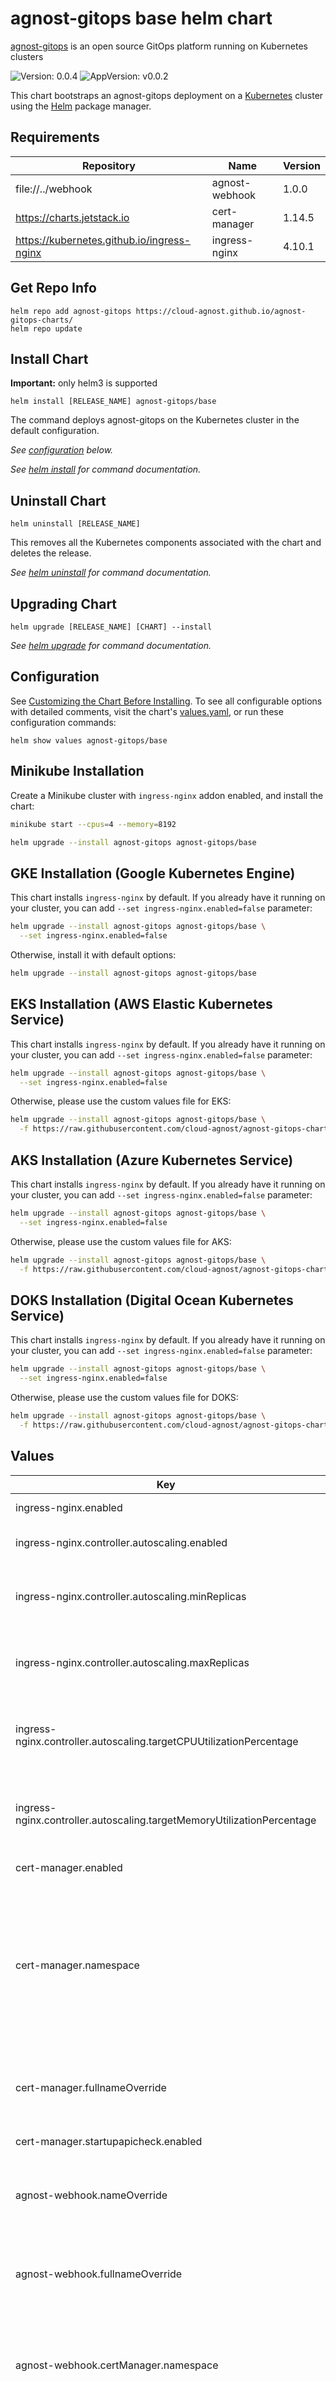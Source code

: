 # agnost-gitops base helm chart

[agnost-gitops](https://github.com/cloud-agnost/agnost-gitops) is an open source GitOps platform running on Kubernetes clusters

![Version: 0.0.4](https://img.shields.io/badge/Version-0.0.4-informational?style=flat-square) ![AppVersion: v0.0.2](https://img.shields.io/badge/AppVersion-v0.0.2-informational?style=flat-square)

This chart bootstraps an agnost-gitops deployment on a [Kubernetes](http://kubernetes.io) cluster using the [Helm](https://helm.sh) package manager.

## Requirements

| Repository | Name | Version |
|------------|------|---------|
| file://../webhook | agnost-webhook | 1.0.0 |
| https://charts.jetstack.io | cert-manager | 1.14.5 |
| https://kubernetes.github.io/ingress-nginx | ingress-nginx | 4.10.1 |

## Get Repo Info

```console
helm repo add agnost-gitops https://cloud-agnost.github.io/agnost-gitops-charts/
helm repo update
```

## Install Chart

**Important:** only helm3 is supported

```console
helm install [RELEASE_NAME] agnost-gitops/base
```

The command deploys agnost-gitops on the Kubernetes cluster in the default configuration.

_See [configuration](#configuration) below._

_See [helm install](https://helm.sh/docs/helm/helm_install/) for command documentation._

## Uninstall Chart

```console
helm uninstall [RELEASE_NAME]
```

This removes all the Kubernetes components associated with the chart and deletes the release.

_See [helm uninstall](https://helm.sh/docs/helm/helm_uninstall/) for command documentation._

## Upgrading Chart

```console
helm upgrade [RELEASE_NAME] [CHART] --install
```

_See [helm upgrade](https://helm.sh/docs/helm/helm_upgrade/) for command documentation._

## Configuration

See [Customizing the Chart Before Installing](https://helm.sh/docs/intro/using_helm/#customizing-the-chart-before-installing). To see all configurable options with detailed comments, visit the chart's [values.yaml](./values.yaml), or run these configuration commands:

```console
helm show values agnost-gitops/base
```

## Minikube Installation

Create a Minikube cluster with `ingress-nginx` addon enabled, and install the chart:

```bash
minikube start --cpus=4 --memory=8192

helm upgrade --install agnost-gitops agnost-gitops/base
```

## GKE Installation (Google Kubernetes Engine)

This chart installs `ingress-nginx` by default. If you already have it running on your cluster, you can add `--set ingress-nginx.enabled=false` parameter:

```bash
helm upgrade --install agnost-gitops agnost-gitops/base \
  --set ingress-nginx.enabled=false
```

Otherwise, install it with default options:

```bash
helm upgrade --install agnost-gitops agnost-gitops/base
```

## EKS Installation (AWS Elastic Kubernetes Service)

This chart installs `ingress-nginx` by default. If you already have it running on your cluster, you can add `--set ingress-nginx.enabled=false` parameter:

```bash
helm upgrade --install agnost-gitops agnost-gitops/base \
  --set ingress-nginx.enabled=false
```

Otherwise, please use the custom values file for EKS:

```bash
helm upgrade --install agnost-gitops agnost-gitops/base \
  -f https://raw.githubusercontent.com/cloud-agnost/agnost-gitops-charts/main/custom-values/eks-values.yaml
```

## AKS Installation (Azure Kubernetes Service)

This chart installs `ingress-nginx` by default. If you already have it running on your cluster, you can add `--set ingress-nginx.enabled=false` parameter:

```bash
helm upgrade --install agnost-gitops agnost-gitops/base \
  --set ingress-nginx.enabled=false
```

Otherwise, please use the custom values file for AKS:

```bash
helm upgrade --install agnost-gitops agnost-gitops/base \
  -f https://raw.githubusercontent.com/cloud-agnost/agnost-gitops-charts/main/custom-values/aks-values.yaml
```

## DOKS Installation (Digital Ocean Kubernetes Service)

This chart installs `ingress-nginx` by default. If you already have it running on your cluster, you can add `--set ingress-nginx.enabled=false` parameter:

```bash
helm upgrade --install agnost-gitops agnost-gitops/base \
  --set ingress-nginx.enabled=false
```

Otherwise, please use the custom values file for DOKS:

```bash
helm upgrade --install agnost-gitops agnost-gitops/base \
  -f https://raw.githubusercontent.com/cloud-agnost/agnost-gitops-charts/main/custom-values/doks-values.yaml
```

## Values

| Key | Type | Default | Description |
|-----|------|---------|-------------|
| ingress-nginx.enabled | bool | `true` | Install ingress-nginx |
| ingress-nginx.controller.autoscaling.enabled | bool | `true` | Enable/Disable autoscaling for ingress-nginx |
| ingress-nginx.controller.autoscaling.minReplicas | int | `1` | Minimum ingress-nginx replicas when autoscaling is enabled |
| ingress-nginx.controller.autoscaling.maxReplicas | int | `5` | Maximum ingress-nginx replicas when autoscaling is enabled |
| ingress-nginx.controller.autoscaling.targetCPUUtilizationPercentage | int | `80` | Target CPU Utilization for ingress-nginx replicas when autoscaling is enabled |
| ingress-nginx.controller.autoscaling.targetMemoryUtilizationPercentage | int | `80` | Target Memory Utilization for ingress-nginx replicas when autoscaling is enabled |
| cert-manager.enabled | bool | `true` | Install cert-manager |
| cert-manager.namespace | string | `"cert-manager"` | Namespace for cert-manager. Even if you do not install the cert-manager through Agnost helm chart, please make sure that the cert-manager is running in the same namespace |
| cert-manager.fullnameOverride | string | `"cert-manager"` | Do not allow cert-manager resource names to be prefixed with the release name |
| cert-manager.startupapicheck.enabled | bool | `false` | No need for pre checks |
| agnost-webhook.nameOverride | string | `""` | Please do not change nameOverride parameter value of the agnost-webhook |
| agnost-webhook.fullnameOverride | string | `"agnost-webhook"` | Please do not change fullnameOverride parameter value of the agnost-webhook |
| agnost-webhook.certManager.namespace | string | `"cert-manager"` | The namespace cert-manager is running in, this is used to allow cert-manager to discover the agnost DNS01 solver webhook |
| agnost-webhook.certManager.serviceAccountName | string | `"cert-manager"` | The name of the service account of the cert-manager, this is used to allow cert-manager to discover the agnost DNS01 solver webhook |

----------------------------------------------
Autogenerated from chart metadata using [helm-docs v1.13.1](https://github.com/norwoodj/helm-docs/releases/v1.13.1)
